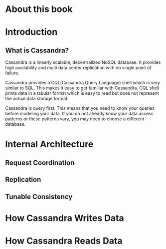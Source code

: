 # About this book

# Introduction

## What is Cassandra?

Cassandra is a linearly scalable, decentralized NoSQL database. It provides high availability and multi data center replication with no single point of failure.

Cassandra provides a CQL(Cassandra Query Language) shell which is very similar to SQL. This makes it easy to get familiar with Cassandra. CQL shell prints data in a tabular format which is easy to read but does not represent the actual data storage format.  

Cassandra is query first. This means that you need to know your queries before modeling your data. If you do not already know your data access patterns or these patterns vary, you may need to choose a different database.

# Internal Architecture

## Request Coordination

## Replication

## Tunable Consistency

# How Cassandra Writes Data

# How Cassandra Reads Data
